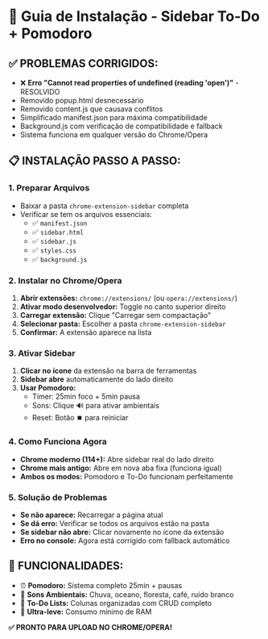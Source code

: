 # 🚀 Guia de Instalação - Sidebar To-Do + Pomodoro

## ✅ **PROBLEMAS CORRIGIDOS:**
- ❌ **Erro "Cannot read properties of undefined (reading 'open')"** - RESOLVIDO
- Removido popup.html desnecessário
- Removido content.js que causava conflitos
- Simplificado manifest.json para máxima compatibilidade
- Background.js com verificação de compatibilidade e fallback
- Sistema funciona em qualquer versão do Chrome/Opera

## 📋 **INSTALAÇÃO PASSO A PASSO:**

### **1. Preparar Arquivos**
- Baixar a pasta `chrome-extension-sidebar` completa
- Verificar se tem os arquivos essenciais:
  - ✅ `manifest.json`
  - ✅ `sidebar.html`
  - ✅ `sidebar.js`
  - ✅ `styles.css`
  - ✅ `background.js`

### **2. Instalar no Chrome/Opera**
1. **Abrir extensões:** `chrome://extensions/` (ou `opera://extensions/`)
2. **Ativar modo desenvolvedor:** Toggle no canto superior direito
3. **Carregar extensão:** Clique "Carregar sem compactação"
4. **Selecionar pasta:** Escolher a pasta `chrome-extension-sidebar`
5. **Confirmar:** A extensão aparece na lista

### **3. Ativar Sidebar**
1. **Clicar no ícone** da extensão na barra de ferramentas
2. **Sidebar abre** automaticamente do lado direito
3. **Usar Pomodoro:**
   - Timer: 25min foco + 5min pausa
   - Sons: Clique 🔊 para ativar ambientais
   - Reset: Botão ⏹️ para reiniciar

### **4. Como Funciona Agora**
- **Chrome moderno (114+):** Abre sidebar real do lado direito
- **Chrome mais antigo:** Abre em nova aba fixa (funciona igual)
- **Ambos os modos:** Pomodoro e To-Do funcionam perfeitamente

### **5. Solução de Problemas**
- **Se não aparece:** Recarregar a página atual
- **Se dá erro:** Verificar se todos os arquivos estão na pasta
- **Se sidebar não abre:** Clicar novamente no ícone da extensão
- **Erro no console:** Agora está corrigido com fallback automático

## 🎯 **FUNCIONALIDADES:**
- ⏰ **Pomodoro:** Sistema completo 25min + pausas
- 🎵 **Sons Ambientais:** Chuva, oceano, floresta, café, ruído branco
- 📝 **To-Do Lists:** Colunas organizadas com CRUD completo
- 💫 **Ultra-leve:** Consumo mínimo de RAM

**✅ PRONTO PARA UPLOAD NO CHROME/OPERA!**